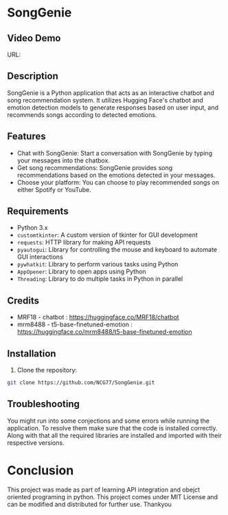 # SongGenie

## Video Demo
URL: 

## Description
SongGenie is a Python application that acts as an interactive chatbot and song recommendation system. It utilizes Hugging Face's chatbot and emotion detection models to generate responses based on user input, and recommends songs according to detected emotions.

## Features
- Chat with SongGenie: Start a conversation with SongGenie by typing your messages into the chatbox.
- Get song recommendations: SongGenie provides song recommendations based on the emotions detected in your messages.
- Choose your platform: You can choose to play recommended songs on either Spotify or YouTube.

## Requirements
- Python 3.x
- `customtkinter`: A custom version of tkinter for GUI development
- `requests`: HTTP library for making API requests
- `pyautogui`: Library for controlling the mouse and keyboard to automate GUI interactions
- `pywhatkit`: Library to perform various tasks using Python
- `AppOpener`: Library to open apps using Python
- `Threading`: Library to do multiple tasks in Python in parallel

## Credits
- MRF18 - chatbot : https://huggingface.co/MRF18/chatbot
- mrm8488 - t5-base-finetuned-emotion : https://huggingface.co/mrm8488/t5-base-finetuned-emotion

## Installation
1. Clone the repository:

```bash
git clone https://github.com/NCG77/SongGenie.git
```

## Troubleshooting 
You might run into some conjections and some errors while running the application. To resolve them make sure that the code is installed correctly. Along with that all the required libraries are installed and imported with their respective versions.

# Conclusion
This project was made as part of learning API integration and obejct oriented programing in python. This project comes under MIT License and can be modified and distributed for further use. Thankyou
